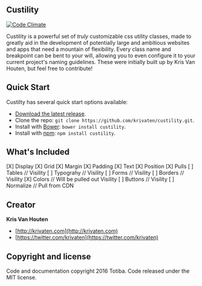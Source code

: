 ## Custility
[![Code Climate](https://codeclimate.com/github/krivaten/custility/badges/gpa.svg)](https://codeclimate.com/github/krivaten/custility)

Custility is a powerful set of _truly_ customizable css utility classes, made to greatly aid in the development of potentially large and ambitious websites and apps that need a mountain of flexibility. Every class name and breakpoint can be bent to your will, allowing you to even configure it to your current project's naming guidelines. These were initially built up by Kris Van Houten, but feel free to contribute!

## Quick Start

Custilty has several quick start options available:

- [Download the latest release](https://github.com/krivaten/custility/archive/master.zip).
- Clone the repo: `git clone https://github.com/krivaten/custility.git`.
- Install with [Bower](http://bower.io): `bower install custility`.
- Install with [npm](https://www.npmjs.com): `npm install custility`.

## What's Included

[X] Display
[X] Grid
[X] Margin
[X] Padding
[X] Text
[X] Position
[X] Pulls
[ ] Tables // Visility
[ ] Typograhy // Visility
[ ] Forms // Visility
[ ] Borders // Visility
[X] Colors // Will be pulled out Visility
[ ] Buttons // Visility
[ ] Normalize // Pull from CDN

## Creator

**Kris Van Houten**
- [http://krivaten.com](http://krivaten.com)
- [https://twitter.com/krivaten](https://twitter.com/krivaten)

## Copyright and license

Code and documentation copyright 2016 Totiba. Code released under the MIT license.
